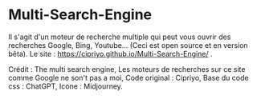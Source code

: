 # Multi-Search-Engine
Il s'agit d'un moteur de recherche multiple qui peut vous ouvrir des recherches Google, Bing, Youtube... (Ceci est open source et en version bêta).
Le site : https://cipriyo.github.io/Multi-Search-Engine/ .

Crédit : The multi search engine, 
Les moteurs de recherches sur ce site comme Google ne son't pas a moi, 
Code original : Cipriyo, 
Base du code css : ChatGPT, 
Icone : Midjourney.
